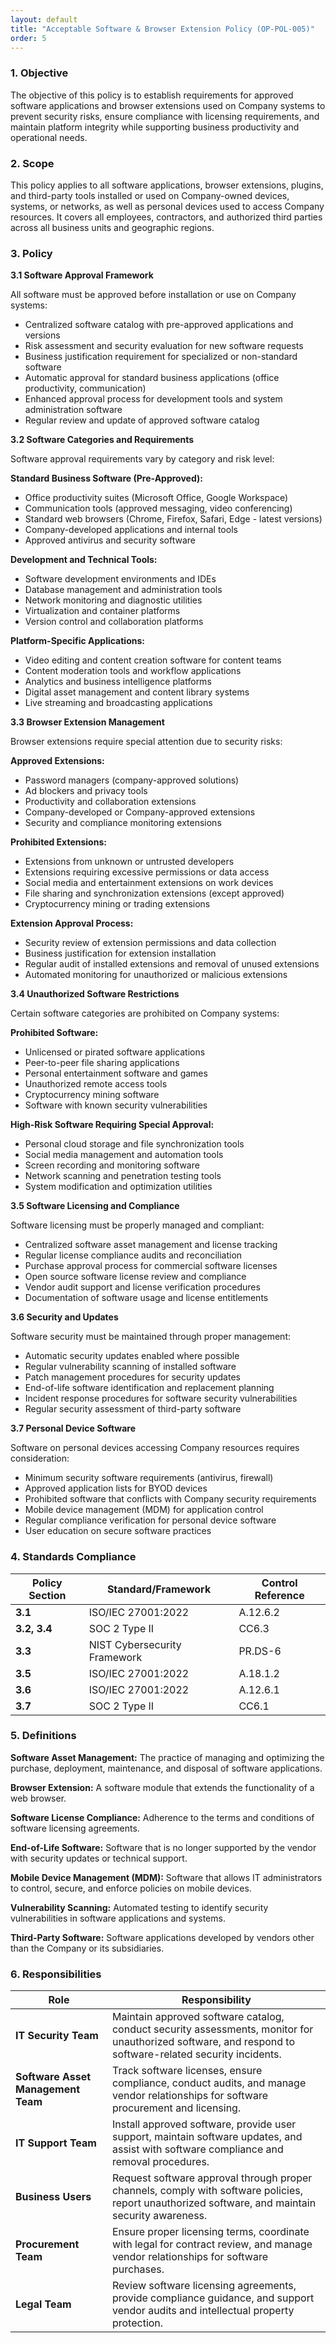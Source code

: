 ```yaml
---
layout: default
title: "Acceptable Software & Browser Extension Policy (OP-POL-005)"
order: 5
---
```


### 1. Objective

The objective of this policy is to establish requirements for approved software applications and browser extensions used on Company systems to prevent security risks, ensure compliance with licensing requirements, and maintain platform integrity while supporting business productivity and operational needs.

### 2. Scope

This policy applies to all software applications, browser extensions, plugins, and third-party tools installed or used on Company-owned devices, systems, or networks, as well as personal devices used to access Company resources. It covers all employees, contractors, and authorized third parties across all business units and geographic regions.

### 3. Policy

**3.1 Software Approval Framework**

All software must be approved before installation or use on Company systems:
- Centralized software catalog with pre-approved applications and versions
- Risk assessment and security evaluation for new software requests
- Business justification requirement for specialized or non-standard software
- Automatic approval for standard business applications (office productivity, communication)
- Enhanced approval process for development tools and system administration software
- Regular review and update of approved software catalog

**3.2 Software Categories and Requirements**

Software approval requirements vary by category and risk level:

**Standard Business Software (Pre-Approved):**
- Office productivity suites (Microsoft Office, Google Workspace)
- Communication tools (approved messaging, video conferencing)
- Standard web browsers (Chrome, Firefox, Safari, Edge - latest versions)
- Company-developed applications and internal tools
- Approved antivirus and security software

**Development and Technical Tools:**
- Software development environments and IDEs
- Database management and administration tools
- Network monitoring and diagnostic utilities
- Virtualization and container platforms
- Version control and collaboration platforms

**Platform-Specific Applications:**
- Video editing and content creation software for content teams
- Content moderation tools and workflow applications
- Analytics and business intelligence platforms
- Digital asset management and content library systems
- Live streaming and broadcasting applications

**3.3 Browser Extension Management**

Browser extensions require special attention due to security risks:

**Approved Extensions:**
- Password managers (company-approved solutions)
- Ad blockers and privacy tools
- Productivity and collaboration extensions
- Company-developed or Company-approved extensions
- Security and compliance monitoring extensions

**Prohibited Extensions:**
- Extensions from unknown or untrusted developers
- Extensions requiring excessive permissions or data access
- Social media and entertainment extensions on work devices
- File sharing and synchronization extensions (except approved)
- Cryptocurrency mining or trading extensions

**Extension Approval Process:**
- Security review of extension permissions and data collection
- Business justification for extension installation
- Regular audit of installed extensions and removal of unused extensions
- Automated monitoring for unauthorized or malicious extensions

**3.4 Unauthorized Software Restrictions**

Certain software categories are prohibited on Company systems:

**Prohibited Software:**
- Unlicensed or pirated software applications
- Peer-to-peer file sharing applications
- Personal entertainment software and games
- Unauthorized remote access tools
- Cryptocurrency mining software
- Software with known security vulnerabilities

**High-Risk Software Requiring Special Approval:**
- Personal cloud storage and file synchronization tools
- Social media management and automation tools
- Screen recording and monitoring software
- Network scanning and penetration testing tools
- System modification and optimization utilities

**3.5 Software Licensing and Compliance**

Software licensing must be properly managed and compliant:
- Centralized software asset management and license tracking
- Regular license compliance audits and reconciliation
- Purchase approval process for commercial software licenses
- Open source software license review and compliance
- Vendor audit support and license verification procedures
- Documentation of software usage and license entitlements

**3.6 Security and Updates**

Software security must be maintained through proper management:
- Automatic security updates enabled where possible
- Regular vulnerability scanning of installed software
- Patch management procedures for security updates
- End-of-life software identification and replacement planning
- Incident response procedures for software security vulnerabilities
- Regular security assessment of third-party software

**3.7 Personal Device Software**

Software on personal devices accessing Company resources requires consideration:
- Minimum security software requirements (antivirus, firewall)
- Approved application lists for BYOD devices
- Prohibited software that conflicts with Company security requirements
- Mobile device management (MDM) for application control
- Regular compliance verification for personal device software
- User education on secure software practices

### 4. Standards Compliance

| **Policy Section** | **Standard/Framework** | **Control Reference** |
| --- | --- | --- |
| **3.1** | ISO/IEC 27001:2022 | A.12.6.2 |
| **3.2, 3.4** | SOC 2 Type II | CC6.3 |
| **3.3** | NIST Cybersecurity Framework | PR.DS-6 |
| **3.5** | ISO/IEC 27001:2022 | A.18.1.2 |
| **3.6** | ISO/IEC 27001:2022 | A.12.6.1 |
| **3.7** | SOC 2 Type II | CC6.1 |

### 5. Definitions

**Software Asset Management:** The practice of managing and optimizing the purchase, deployment, maintenance, and disposal of software applications.

**Browser Extension:** A software module that extends the functionality of a web browser.

**Software License Compliance:** Adherence to the terms and conditions of software licensing agreements.

**End-of-Life Software:** Software that is no longer supported by the vendor with security updates or technical support.

**Mobile Device Management (MDM):** Software that allows IT administrators to control, secure, and enforce policies on mobile devices.

**Vulnerability Scanning:** Automated testing to identify security vulnerabilities in software applications and systems.

**Third-Party Software:** Software applications developed by vendors other than the Company or its subsidiaries.

### 6. Responsibilities

| Role | Responsibility |
| --- | --- |
| **IT Security Team** | Maintain approved software catalog, conduct security assessments, monitor for unauthorized software, and respond to software-related security incidents. |
| **Software Asset Management Team** | Track software licenses, ensure compliance, conduct audits, and manage vendor relationships for software procurement and licensing. |
| **IT Support Team** | Install approved software, provide user support, maintain software updates, and assist with software compliance and removal procedures. |
| **Business Users** | Request software approval through proper channels, comply with software policies, report unauthorized software, and maintain security awareness. |
| **Procurement Team** | Ensure proper licensing terms, coordinate with legal for contract review, and manage vendor relationships for software purchases. |
| **Legal Team** | Review software licensing agreements, provide compliance guidance, and support vendor audits and intellectual property protection. |
